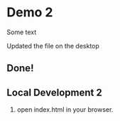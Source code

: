 # Demo 2

Some text

Updated the file on the desktop

## Done!

## Local Development 2

1. open index.html in your browser.